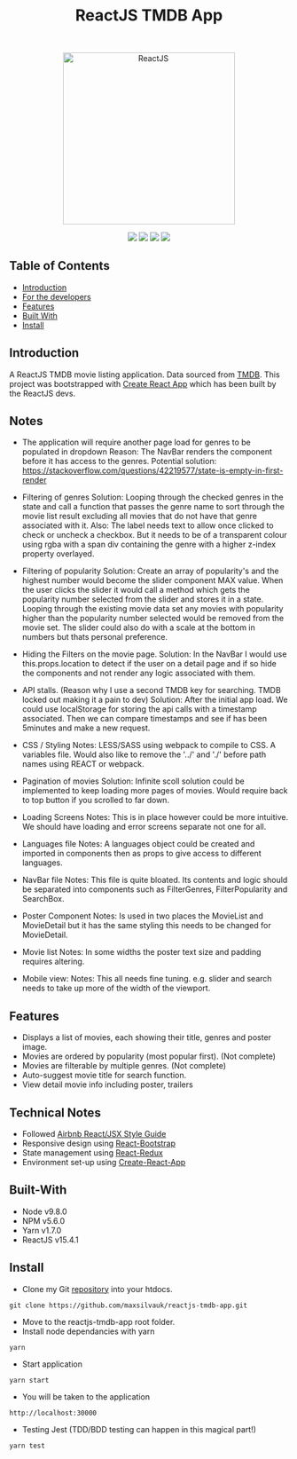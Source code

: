 <h1 align="center">ReactJS TMDB App</h1>
<br>
<p align="center">
  <a href="https://gitpoint.co/">
    <img alt="ReactJS" title="ReactJS" src="https://upload.wikimedia.org/wikipedia/commons/a/a7/React-icon.svg" width="310">
  </a>
</p>
<p align="center">
    <img src="https://img.shields.io/badge/npm-v5.6.0-green.svg" />
    <img src="https://img.shields.io/badge/yarn-v1.7.0-green.svg" />
    <img src="https://img.shields.io/badge/node-v9.8.0-green.svg" />
    <img src="https://img.shields.io/badge/react-v15.4.1-green.svg" />
</p>

## Table of Contents

- [Introduction](#introduction)
- [For the developers](#notes)
- [Features](#features)
- [Built With](#built-with)
- [Install](#install)

## Introduction

A ReactJS TMDB movie listing application. Data sourced from [TMDB](https://www.themoviedb.org). This project was bootstrapped with [Create React App](https://github.com/facebookincubator/create-react-app) which has been built by the ReactJS devs.

## Notes
* The application will require another page load for genres to be populated in dropdown
Reason: The NavBar renders the component before it has access to the genres. Potential solution: https://stackoverflow.com/questions/42219577/state-is-empty-in-first-render

* Filtering of genres
Solution: Looping through the checked genres in the state and call a function that passes the genre name to sort through the movie list result excluding all movies that do not have that genre associated with it.
Also: The label needs text to allow once clicked to check or uncheck a checkbox. But it needs to be of a transparent colour using rgba with a span div containing the genre with a higher z-index property overlayed.

* Filtering of popularity
Solution: Create an array of popularity's and the highest number would become the slider component MAX value. When the user clicks the slider it would call a method which gets the popularity number selected from the slider and stores it in a state. Looping through the existing movie data set any movies with popularity higher than the popularity number selected would be removed from the movie set. The slider could also do with a scale at the bottom in numbers but thats personal preference.

* Hiding the Filters on the movie page.
Solution: In the NavBar I would use this.props.location to detect if the user on a detail page and if so hide the components and not render any logic associated with them.

* API stalls. (Reason why I use a second TMDB key for searching. TMDB locked out making it a pain to dev)
Solution: After the initial app load. We could use localStorage for storing the api calls with a timestamp associated. Then we can compare timestamps and see if has been 5minutes and make a new request.

* CSS / Styling
Notes: LESS/SASS using webpack to compile to CSS. A variables file. Would also like to remove the '../' and './' before path names using REACT or webpack.

* Pagination of movies
Solution: Infinite scoll solution could be implemented to keep loading more pages of movies. Would require back to top button if you scrolled to far down.

* Loading Screens
Notes: This is in place however could be more intuitive. We should have loading and error screens separate not one for all.

* Languages file
Notes: A languages object could be created and imported in components then as props to give access to different languages.

* NavBar file
Notes: This file is quite bloated. Its contents and logic should  be separated into components such as FilterGenres, FilterPopularity and SearchBox.

* Poster Component
Notes: Is used in two places the MovieList and MovieDetail but it has the same styling this needs to be changed for MovieDetail.

* Movie list
Notes: In some widths the poster text size and padding requires altering.

* Mobile view:
Notes: This all needs fine tuning. e.g. slider and search needs to take up more of the width of the viewport.

## Features

* Displays a list of movies, each showing their title, genres and poster image.
* Movies are ordered by popularity (most popular first). (Not complete)
* Movies are filterable by multiple genres. (Not complete)
* Auto-suggest movie title for search function.
* View detail movie info including poster, trailers

## Technical Notes

* Followed [Airbnb React/JSX Style Guide](https://github.com/airbnb/javascript/tree/master/react)
* Responsive design using [React-Bootstrap](https://react-bootstrap.github.io/)
* State management using [React-Redux](https://github.com/reactjs/react-redux)
* Environment set-up using [Create-React-App](https://github.com/facebookincubator/create-react-app)

## Built-With

- Node v9.8.0
- NPM v5.6.0
- Yarn v1.7.0
- ReactJS v15.4.1

## Install

* Clone my Git <a href="https://github.com/maxsilvauk/reactjs-tmdb-app.git">repository</a> into your htdocs.
```
git clone https://github.com/maxsilvauk/reactjs-tmdb-app.git
```
* Move to the reactjs-tmdb-app root folder.
* Install node dependancies with yarn
```
yarn
```
* Start application
```
yarn start
```
* You will be taken to the application
```
http://localhost:30000
```
* Testing Jest (TDD/BDD testing can happen in this magical part!)
```
yarn test
```

